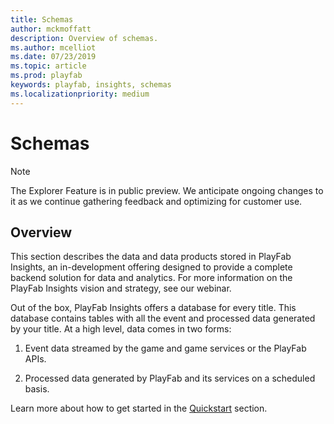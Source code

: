 ```yaml
---
title: Schemas
author: mckmoffatt
description: Overview of schemas.
ms.author: mcelliot
ms.date: 07/23/2019    
ms.topic: article
ms.prod: playfab
keywords: playfab, insights, schemas
ms.localizationpriority: medium
---
```


# Schemas

> [!NOTE]
> The Explorer Feature is in public preview. We anticipate ongoing changes to it as we continue gathering feedback and optimizing for customer use. 

## Overview

This section describes the data and data products stored in PlayFab Insights, an in-development offering designed to provide a complete backend solution for data and analytics. For more information on the PlayFab Insights vision and strategy, see our webinar.

Out of the box, PlayFab Insights offers a database for every title. This database contains tables with all the event and processed data generated by your title. At a high level, data comes in two forms:

1. Event data streamed by the game and game services or the PlayFab APIs.

1. Processed data generated by PlayFab and its services on a scheduled basis.

Learn more about how to get started in the [Quickstart](quickstart.md) section.
